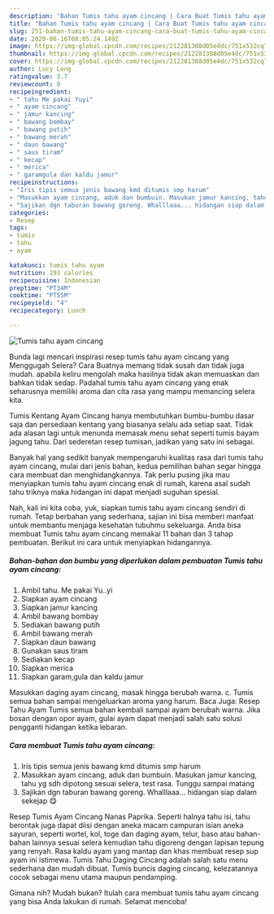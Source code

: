 ```yaml
---
description: "Bahan Tumis tahu ayam cincang | Cara Buat Tumis tahu ayam cincang Yang Sempurna"
title: "Bahan Tumis tahu ayam cincang | Cara Buat Tumis tahu ayam cincang Yang Sempurna"
slug: 251-bahan-tumis-tahu-ayam-cincang-cara-buat-tumis-tahu-ayam-cincang-yang-sempurna
date: 2020-06-16T08:05:24.149Z
image: https://img-global.cpcdn.com/recipes/212281388d05e4dc/751x532cq70/tumis-tahu-ayam-cincang-foto-resep-utama.jpg
thumbnail: https://img-global.cpcdn.com/recipes/212281388d05e4dc/751x532cq70/tumis-tahu-ayam-cincang-foto-resep-utama.jpg
cover: https://img-global.cpcdn.com/recipes/212281388d05e4dc/751x532cq70/tumis-tahu-ayam-cincang-foto-resep-utama.jpg
author: Lucy Long
ratingvalue: 3.7
reviewcount: 9
recipeingredient:
- " tahu Me pakai Yuyi"
- " ayam cincang"
- " jamur kancing"
- " bawang bombay"
- " bawang putih"
- " bawang merah"
- " daun bawang"
- " saus tiram"
- " kecap"
- " merica"
- " garamgula dan kaldu jamur"
recipeinstructions:
- "Iris tipis semua jenis bawang kmd ditumis smp harum"
- "Masukkan ayam cincang, aduk dan bumbuin. Masukan jamur kancing, tahu yg sdh dipotong sesuai selera, test rasa. Tunggu sampai matang"
- "Sajikan dgn taburan bawang goreng. Whalllaaa... hidangan siap dalam sekejap 😋"
categories:
- Resep
tags:
- tumis
- tahu
- ayam

katakunci: tumis tahu ayam 
nutrition: 193 calories
recipecuisine: Indonesian
preptime: "PT34M"
cooktime: "PT55M"
recipeyield: "4"
recipecategory: Lunch

---
```



![Tumis tahu ayam cincang](https://img-global.cpcdn.com/recipes/212281388d05e4dc/751x532cq70/tumis-tahu-ayam-cincang-foto-resep-utama.jpg)

Bunda lagi mencari inspirasi resep tumis tahu ayam cincang yang Menggugah Selera? Cara Buatnya memang tidak susah dan tidak juga mudah. apabila keliru mengolah maka hasilnya tidak akan memuaskan dan bahkan tidak sedap. Padahal tumis tahu ayam cincang yang enak seharusnya memiliki aroma dan cita rasa yang mampu memancing selera kita.

Tumis Kentang Ayam Cincang hanya membutuhkan bumbu-bumbu dasar saja dan persediaan kentang yang biasanya selalu ada setiap saat. Tidak ada alasan lagi untuk menunda memasak menu sehat seperti tumis bayam jagung tahu. Dari sederetan resep tumisan, jadikan yang satu ini sebagai.

Banyak hal yang sedikit banyak mempengaruhi kualitas rasa dari tumis tahu ayam cincang, mulai dari jenis bahan, kedua pemilihan bahan segar hingga cara membuat dan menghidangkannya. Tak perlu pusing jika mau menyiapkan tumis tahu ayam cincang enak di rumah, karena asal sudah tahu triknya maka hidangan ini dapat menjadi suguhan spesial.


Nah, kali ini kita coba, yuk, siapkan tumis tahu ayam cincang sendiri di rumah. Tetap berbahan yang sederhana, sajian ini bisa memberi manfaat untuk membantu menjaga kesehatan tubuhmu sekeluarga. Anda bisa membuat Tumis tahu ayam cincang memakai 11 bahan dan 3 tahap pembuatan. Berikut ini cara untuk menyiapkan hidangannya.

<!--inarticleads1-->

##### Bahan-bahan dan bumbu yang diperlukan dalam pembuatan Tumis tahu ayam cincang:

1. Ambil  tahu. Me pakai Yu..yi
1. Siapkan  ayam cincang
1. Siapkan  jamur kancing
1. Ambil  bawang bombay
1. Sediakan  bawang putih
1. Ambil  bawang merah
1. Siapkan  daun bawang
1. Gunakan  saus tiram
1. Sediakan  kecap
1. Siapkan  merica
1. Siapkan  garam,gula dan kaldu jamur


Masukkan daging ayam cincang, masak hingga berubah warna. c. Tumis semua bahan sampai mengeluarkan aroma yang harum. Baca Juga: Resep Tahu Ayam Tumis semua bahan kembali sampai ayam berubah warna. Jika bosan dengan opor ayam, gulai ayam dapat menjadi salah satu solusi pengganti hidangan ketika lebaran. 

<!--inarticleads2-->

##### Cara membuat Tumis tahu ayam cincang:

1. Iris tipis semua jenis bawang kmd ditumis smp harum
1. Masukkan ayam cincang, aduk dan bumbuin. Masukan jamur kancing, tahu yg sdh dipotong sesuai selera, test rasa. Tunggu sampai matang
1. Sajikan dgn taburan bawang goreng. Whalllaaa... hidangan siap dalam sekejap 😋


Resep Tumis Ayam Cincang Nanas Paprika. Seperti halnya tahu isi, tahu berontak juga dapat diisi dengan aneka macam campuran isian aneka sayuran, seperti wortel, kol, toge dan daging ayam, telur, baso atau bahan-bahan lainnya sesuai selera kemudian tahu digoreng dengan lapisan tepung yang renyah. Rasa kaldu ayam yang mantap dan khas membuat resep sup ayam ini istimewa. Tumis Tahu Daging Cincang adalah salah satu menu sederhana dan mudah dibuat. Tumis buncis daging cincang, kelezatannya cocok sebagai menu utama maupun pendamping. 

Gimana nih? Mudah bukan? Itulah cara membuat tumis tahu ayam cincang yang bisa Anda lakukan di rumah. Selamat mencoba!
